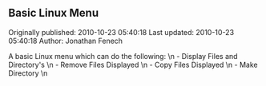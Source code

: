 ## Basic Linux Menu

Originally published: 2010-10-23 05:40:18
Last updated: 2010-10-23 05:40:18
Author: Jonathan Fenech

A basic Linux menu which can do the following: \n  - Display Files and Directory's\n  - Remove Files Displayed\n  - Copy Files Displayed\n  - Make Directory\n